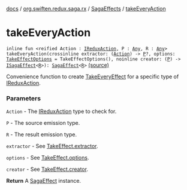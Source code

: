 [docs](../../index.md) / [org.swiften.redux.saga.rx](../index.md) / [SagaEffects](index.md) / [takeEveryAction](./take-every-action.md)

# takeEveryAction

`inline fun <reified Action : `[`IReduxAction`](../../org.swiften.redux.core/-i-redux-action.md)`, P : `[`Any`](https://kotlinlang.org/api/latest/jvm/stdlib/kotlin/-any/index.html)`, R : `[`Any`](https://kotlinlang.org/api/latest/jvm/stdlib/kotlin/-any/index.html)`> takeEveryAction(crossinline extractor: (`[`Action`](take-every-action.md#Action)`) -> `[`P`](take-every-action.md#P)`?, options: `[`TakeEffectOptions`](../-take-effect-options/index.md)` = TakeEffectOptions(), noinline creator: (`[`P`](take-every-action.md#P)`) -> `[`ISagaEffect`](../../org.swiften.redux.saga.common/-i-saga-effect.md)`<`[`R`](take-every-action.md#R)`>): `[`SagaEffect`](../../org.swiften.redux.saga.common/-saga-effect/index.md)`<`[`R`](take-every-action.md#R)`>` [(source)](https://github.com/protoman92/KotlinRedux/tree/master/common/common-rx-saga/src/main/kotlin/org/swiften/redux/saga/rx/SagaEffects.kt#L141)

Convenience function to create [TakeEveryEffect](../-take-every-effect/index.md) for a specific type of [IReduxAction](../../org.swiften.redux.core/-i-redux-action.md).

### Parameters

`Action` - The [IReduxAction](../../org.swiften.redux.core/-i-redux-action.md) type to check for.

`P` - The source emission type.

`R` - The result emission type.

`extractor` - See [TakeEffect.extractor](../-take-effect/extractor.md).

`options` - See [TakeEffect.options](../-take-effect/options.md).

`creator` - See [TakeEffect.creator](../-take-effect/creator.md).

**Return**
A [SagaEffect](../../org.swiften.redux.saga.common/-saga-effect/index.md) instance.

